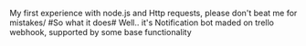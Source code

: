 My first experience with node.js and Http requests, please don't beat me for mistakes/
#So what it does#
Well.. it's Notification bot maded on trello webhook, supported by some base functionality
